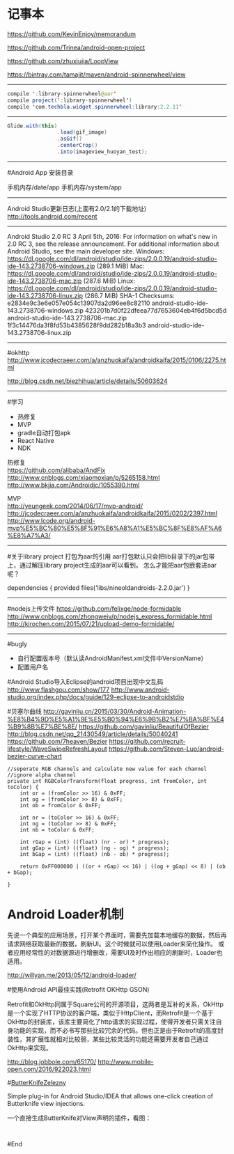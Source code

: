 # 记事本

https://github.com/KevinEnjoy/memorandum 

https://github.com/Trinea/android-open-project

https://github.com/zhuxiujia/LoopView 

https://bintray.com/tamajit/maven/android-spinnerwheel/view

--------

```java
compile ':library-spinnerwheel@aar' 
compile project(':library-spinnerwheel') 
compile 'com.techbla.widget.spinnerwheel:library:2.2.11' 
```
--------
```java
Glide.with(this)
		        .load(gif_image)
		        .asGif()
		        .centerCrop()
		        .into(imageview_huoyan_test);
```
--------

#Android App 安装目录

手机内存/date/app 
手机内存/system/app 

--------
Android Studio更新日志(上面有2.0/2.1的下载地址)
http://tools.android.com/recent

--------
Android Studio 2.0 RC 3
April 5th, 2016: For information on what's new in 2.0 RC 3, see the release announcement. For additional information about Android Studio, see the main developer site. 
Windows:  https://dl.google.com/dl/android/studio/ide-zips/2.0.0.19/android-studio-ide-143.2738706-windows.zip (289.1 MiB) 
Mac:  https://dl.google.com/dl/android/studio/ide-zips/2.0.0.19/android-studio-ide-143.2738706-mac.zip (287.6 MiB) 
Linux: https://dl.google.com/dl/android/studio/ide-zips/2.0.0.19/android-studio-ide-143.2738706-linux.zip (286.7 MiB) 
SHA-1 Checksums: 
e2834e9c3e6e057e054c13907da2d96ee8c82110 android-studio-ide-143.2738706-windows.zip 
423201b7d0f22dfeea77d7653604eb4f6d5bcd5d android-studio-ide-143.2738706-mac.zip 
1f3c14476da3f8fd53b4385628f9dd282b18a3b3 android-studio-ide-143.2738706-linux.zip 

--------
#okhttp 
http://www.jcodecraeer.com/a/anzhuokaifa/androidkaifa/2015/0106/2275.html 

http://blog.csdn.net/biezhihua/article/details/50603624 

--------

#学习

- 热修复 
- MVP 
- gradle自动打包apk 
- React Native 
- NDK 

热修复  
https://github.com/alibaba/AndFix 
http://www.cnblogs.com/xiaomoxian/p/5265158.html 
http://www.bkjia.com/Androidjc/1055390.html 
 
MVP  
http://yeungeek.com/2014/06/17/mvp-android/ 
http://jcodecraeer.com/a/anzhuokaifa/androidkaifa/2015/0202/2397.html 
http://www.lcode.org/android-mvp%E5%BC%80%E5%8F%91%E6%A8%A1%E5%BC%8F%E8%AF%A6%E8%A7%A3/ 

-----------


#关于library project 打包为aar的引用 
aar打包默认只会把lib目录下的jar包带上，通过解压library project生成的aar可以看到。 
怎么才能把aar包嵌套进aar呢？ 

dependencies {
    provided files('libs/nineoldandroids-2.2.0.jar')
}


---------------------
#nodejs上传文件
https://github.com/felixge/node-formidable
http://www.cnblogs.com/zhongweiv/p/nodejs_express_formidable.html
http://kirochen.com/2015/07/21/upload-demo-formidable/


---------------------
#bugly
- 自行配置版本号（默认读AndroidManifest.xml文件中VersionName）
- 配置用户名



#Android Studio导入Eclipse的android项目出现中文乱码 
http://www.flashgou.com/show/177 
http://www.android-studio.org/index.php/docs/guide/129-eclipse-to-androidstdio 


#贝塞尔曲线
http://gavinliu.cn/2015/03/30/Android-Animation-%E8%B4%9D%E5%A1%9E%E5%B0%94%E6%9B%B2%E7%BA%BF%E4%B9%8B%E7%BE%8E/
https://github.com/gavinliu/BeautifulOfBezier
http://blog.csdn.net/qq_21430549/article/details/50040241
https://github.com/7heaven/Bezier
https://github.com/recruit-lifestyle/WaveSwipeRefreshLayout
https://github.com/Steven-Luo/android-bezier-curve-chart




    //seperate RGB channels and calculate new value for each channel
    //ignore alpha channel
    private int RGBColorTransform(float progress, int fromColor, int toColor) {
        int or = (fromColor >> 16) & 0xFF;
        int og = (fromColor >> 8) & 0xFF;
        int ob = fromColor & 0xFF;

        int nr = (toColor >> 16) & 0xFF;
        int ng = (toColor >> 8) & 0xFF;
        int nb = toColor & 0xFF;

        int rGap = (int) ((float) (nr - or) * progress);
        int gGap = (int) ((float) (ng - og) * progress);
        int bGap = (int) ((float) (nb - ob) * progress);

        return 0xFF000000 | ((or + rGap) << 16) | ((og + gGap) << 8) | (ob + bGap);

    }




# Android Loader机制 
先说一个典型的应用场景，打开某个界面时，需要先加载本地缓存的数据，然后再请求网络获取最新的数据，刷新UI。这个时候就可以使用Loader来简化操作。
或者应用经常性的对数据源进行增删改，需要UI及时作出相应的刷新时，Loader也适用。

http://willyan.me/2013/05/12/android-loader/



#使用Android API最佳实践(Retrofit OKHttp GSON)

Retrofit和OkHttp同属于Square公司的开源项目，这两者是互补的关系，OkHttp是一个实现了HTTP协议的客户端，类似于HttpClient，而Retrofit是一个基于OkHttp的封装库，该库主要简化了http请求的实现过程，使得开发者只需关注自身功能的实现，而不必书写那些比较冗余的代码。但也正是由于Retrofit的高度封装性，其扩展性就相对比较弱，某些比较灵活的功能还需要开发者自己通过OkHttp来实现。

http://blog.jobbole.com/65170/
http://www.mobile-open.com/2016/922023.html


#<a href="https://github.com/avast/android-butterknife-zelezny">ButterKnifeZelezny</a>

Simple plug-in for Android Studio/IDEA that allows one-click creation of Butterknife view injections.

一个直接生成ButterKnife对View声明的插件，看图：

<p><a href="/avast/android-butterknife-zelezny/blob/master/img/zelezny_animated.gif" target="_blank"><img src="https://raw.githubusercontent.com/avast/android-butterknife-zelezny/master/img/zelezny_animated.gif" alt="" style="max-width:100%;"></a></p>

<p><a href="/avast/android-butterknife-zelezny/blob/master/img/zelezny_animated.gif" target="_blank"><img src="https://raw.githubusercontent.com/avast/android-butterknife-zelezny/master/img/butter_knife_zelezny_onclick_anim.gif" alt="" style="max-width:100%;"></a></p>


#End
